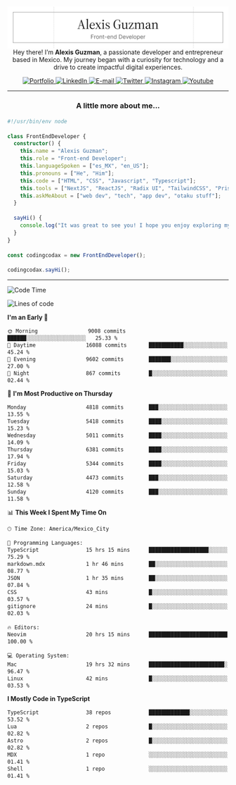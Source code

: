 <img align='right' src="./Banner.png" width="" />
<p align='center'>Hey there! I’m <strong>Alexis Guzman</strong>, a passionate developer and entrepreneur based in Mexico. My journey began with a curiosity for technology and a drive to create impactful digital experiences.</p>

<div align='center'>
  <a href='https://www.codingcodax.dev' target='_blank'>
    <img alt='Portfolio' src='https://img.shields.io/badge/Portfolio-black?logo=vercel&style=flat-square'>
  </a>
  <a href='https://linkedin.com/in/codingcodax' target='_blank'>
    <img alt='LinkedIn' src='https://img.shields.io/badge/LinkedIn-black?logo=LinkedIn&style=flat-square'>
  </a>
  <a href='mailto:hello@codingcodax.com' target='_blank'>
    <img alt='E-mail' src='https://img.shields.io/badge/Email-black?logo=Gmail&style=flat-square'>
  </a>
  <a href='https://x.com/codingcodax' target='_blank'>
    <img alt='Twitter' src='https://img.shields.io/badge/X-black?logo=X&style=flat-square'>
  </a>
  <a href='https://www.instagram.com/codingcodax' target='_blank'>
    <img alt='Instagram' src='https://img.shields.io/badge/Instagram-black?logo=Instagram&style=flat-square'>
  </a>
  <a href='https://www.youtube.com/@codingcodax' target='_blank'>
    <img alt='Youtube' src='https://img.shields.io/badge/YouTube-black?logo=Youtube&style=flat-square'>
  </a>
</div>


---

<h3 align='center'>A little more about me...</h3>

```typescript
#!/usr/bin/env node

class FrontEndDeveloper {
  constructor() {
    this.name = "Alexis Guzman";
    this.role = "Front-end Developer";
    this.languageSpoken = ["es_MX", "en_US"];
    this.pronouns = ["He", "Him"];
    this.code = ["HTML", "CSS", "Javascript", "Typescript"];
    this.tools = ["NextJS", "ReactJS", "Radix UI", "TailwindCSS", "Prisma", "Shadcn UI"];
    this.askMeAbout = ["web dev", "tech", "app dev", "otaku stuff"];
  }

  sayHi() {
    console.log("It was great to see you! I hope you enjoy exploring my work.");
  }
}

const codingcodax = new FrontEndDeveloper();

codingcodax.sayHi();
```

---

<!--START_SECTION:waka-->
![Code Time](http://img.shields.io/badge/Code%20Time-3%2C072%20hrs%2027%20mins-blue)

![Lines of code](https://img.shields.io/badge/From%20Hello%20World%20I%27ve%20Written-10.9%20million%20lines%20of%20code-blue)

**I'm an Early 🐤** 

```text
🌞 Morning                9008 commits        ██████░░░░░░░░░░░░░░░░░░░   25.33 % 
🌆 Daytime                16088 commits       ███████████░░░░░░░░░░░░░░   45.24 % 
🌃 Evening                9602 commits        ███████░░░░░░░░░░░░░░░░░░   27.00 % 
🌙 Night                  867 commits         █░░░░░░░░░░░░░░░░░░░░░░░░   02.44 % 
```
📅 **I'm Most Productive on Thursday** 

```text
Monday                   4818 commits        ███░░░░░░░░░░░░░░░░░░░░░░   13.55 % 
Tuesday                  5418 commits        ████░░░░░░░░░░░░░░░░░░░░░   15.23 % 
Wednesday                5011 commits        ████░░░░░░░░░░░░░░░░░░░░░   14.09 % 
Thursday                 6381 commits        ████░░░░░░░░░░░░░░░░░░░░░   17.94 % 
Friday                   5344 commits        ████░░░░░░░░░░░░░░░░░░░░░   15.03 % 
Saturday                 4473 commits        ███░░░░░░░░░░░░░░░░░░░░░░   12.58 % 
Sunday                   4120 commits        ███░░░░░░░░░░░░░░░░░░░░░░   11.58 % 
```


📊 **This Week I Spent My Time On** 

```text
🕑︎ Time Zone: America/Mexico_City

💬 Programming Languages: 
TypeScript               15 hrs 15 mins      ███████████████████░░░░░░   75.29 % 
markdown.mdx             1 hr 46 mins        ██░░░░░░░░░░░░░░░░░░░░░░░   08.77 % 
JSON                     1 hr 35 mins        ██░░░░░░░░░░░░░░░░░░░░░░░   07.84 % 
CSS                      43 mins             █░░░░░░░░░░░░░░░░░░░░░░░░   03.57 % 
gitignore                24 mins             █░░░░░░░░░░░░░░░░░░░░░░░░   02.03 % 

🔥 Editors: 
Neovim                   20 hrs 15 mins      █████████████████████████   100.00 % 

💻 Operating System: 
Mac                      19 hrs 32 mins      ████████████████████████░   96.47 % 
Linux                    42 mins             █░░░░░░░░░░░░░░░░░░░░░░░░   03.53 % 
```

**I Mostly Code in TypeScript** 

```text
TypeScript               38 repos            █████████████░░░░░░░░░░░░   53.52 % 
Lua                      2 repos             █░░░░░░░░░░░░░░░░░░░░░░░░   02.82 % 
Astro                    2 repos             █░░░░░░░░░░░░░░░░░░░░░░░░   02.82 % 
MDX                      1 repo              ░░░░░░░░░░░░░░░░░░░░░░░░░   01.41 % 
Shell                    1 repo              ░░░░░░░░░░░░░░░░░░░░░░░░░   01.41 % 
```




<!--END_SECTION:waka-->
